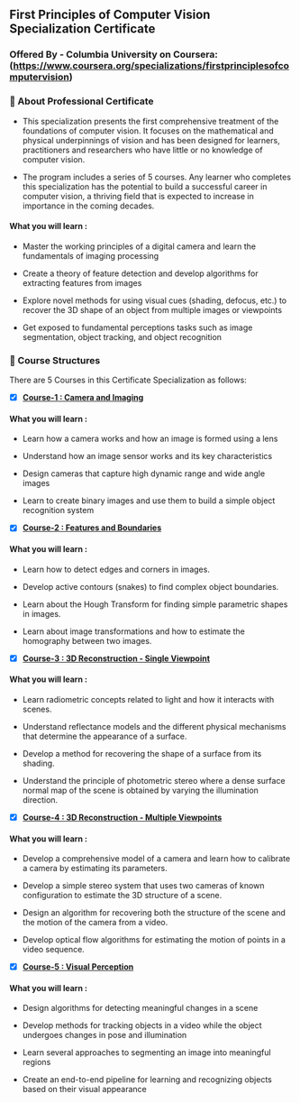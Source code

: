 
## First Principles of Computer Vision Specialization Certificate

### Offered By - Columbia University on Coursera: (https://www.coursera.org/specializations/firstprinciplesofcomputervision)


### 📍 About Professional Certificate

- This specialization presents the first comprehensive treatment of the foundations of computer vision. It focuses on the mathematical and physical underpinnings of vision and has been designed for learners, practitioners and researchers who have little or no knowledge of computer vision. 

- The program includes a series of 5 courses. Any learner who completes this specialization has the potential to build a successful career in computer vision, a thriving field that is expected to increase in importance in the coming decades. 

#### What you will learn :


- Master the working principles of a digital camera and learn the fundamentals of imaging processing

- Create a theory of feature detection and develop algorithms for extracting features from images

- Explore novel methods for using visual cues (shading, defocus, etc.) to recover the 3D shape of an object from multiple images or viewpoints

- Get exposed to fundamental perceptions tasks such as image segmentation, object tracking, and object recognition


### 📙 Course Structures

There are 5 Courses in this Certificate Specialization as follows:

- [x] [__Course-1 : Camera and Imaging__](https://github.com/ansariparvej/First_Principles_of_Computer_Vision_Specialization_Coursera/tree/main/Course_1:%20Camera%20and%20Imaging)

#### What you will learn : 

- Learn how a camera works and how an image is formed using a lens

- Understand how an image sensor works and its key characteristics

- Design cameras that capture high dynamic range and wide angle images

- Learn to create binary images and use them to build a simple object recognition system


- [x] [__Course-2 : Features and Boundaries__](https://github.com/ansariparvej/First_Principles_of_Computer_Vision_Specialization_Coursera/tree/main/Course_2:%20Features%20and%20Boundaries)
  
#### What you will learn : 
  
- Learn how to detect edges and corners in images.

- Develop active contours (snakes) to find complex object boundaries. 

- Learn about the Hough Transform for finding simple parametric shapes in images.

- Learn about image transformations and how to estimate the homography between two images.


- [X] [__Course-3 : 3D Reconstruction - Single Viewpoint__ ](https://github.com/ansariparvej/First_Principles_of_Computer_Vision_Specialization_Coursera/tree/main/Course_3:%203D%20Reconstruction%20-%20Single%20Viewpoint)
 
#### What you will learn : 
  
- Learn radiometric concepts related to light and how it interacts with scenes. 

- Understand reflectance models and the different physical mechanisms that determine the appearance of a surface.

- Develop a method for recovering the shape of a surface from its shading. 

- Understand the principle of photometric stereo where a dense surface normal map of the scene is obtained by varying the illumination direction.


- [X] [__Course-4 : 3D Reconstruction - Multiple Viewpoints__ ](https://github.com/ansariparvej/First_Principles_of_Computer_Vision_Specialization_Coursera/tree/main/Course_4:%203D%20Reconstruction%20-%20Multiple%20Viewpoints)

#### What you will learn :

- Develop a comprehensive model of a camera and learn how to calibrate a camera by estimating its parameters. 

- Develop a simple stereo system that uses two cameras of known configuration to estimate the 3D structure of a scene. 

- Design an algorithm for recovering both the structure of the scene and the motion of the camera from a video. 

- Develop optical flow algorithms for estimating the motion of points in a video sequence.


- [X] [__Course-5 : Visual Perception__ ](https://github.com/ansariparvej/First_Principles_of_Computer_Vision_Specialization_Coursera/tree/main/Course_5:%20Visual%20Perception)

#### What you will learn :

- Design algorithms for detecting meaningful changes in a scene

- Develop methods for tracking objects in a video while the object undergoes changes in pose and illumination

- Learn several approaches to segmenting an image into meaningful regions

- Create an end-to-end pipeline for learning and recognizing objects based on their visual appearance


